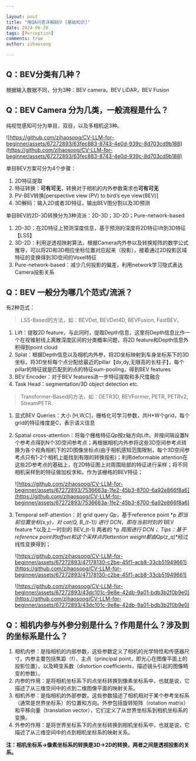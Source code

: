 ```yaml
---

layout: post
title: "用QA问答详解BEV [基础知识]"
date: 2024-06-28
tags: [Perception]
comments: true
author: zihaosoog

---
```


## Q：BEV分类有几种？

根据输入数据不同，分为3种：BEV camera，BEV LiDAR，BEV Fusion

## Q：BEV Camera 分为几类，一般流程是什么？

纯视觉感知可分为单目，双目，以及多相机这3种。

![https://github.com/zihaosoog/CV-LLM-for-beginner/assets/67272893/63fec883-8743-4e0d-939c-8d703cd9b188](https://github.com/zihaosoog/CV-LLM-for-beginner/assets/67272893/63fec883-8743-4e0d-939c-8d703cd9b188)

单目BEV方案可分为4个步骤：

1. 2D特征提取
2. 特征转换：**可有可无**，转换对于相机的内外参数需求也**可有可无**
3. PV-BEV转换[perspective view (PV) to bird’s eye view(BEV)]
4. 3D解码：输入2D或者3D特征，输出BEV图分割以及3D预测

单目BEV的2D-3D转换分为3种流派：2D-3D；3D-2D；Pure-network-based

1. 2D-3D：在2D特征上预测深度信息，基于预测的深度将2D特征lift到3D特征【LSS】
2. 3D-2D：利用逆透视映射算法，根据Camera内外参以及转换矩阵的数学公式推导，可以将2D和3D相应坐标位置对应起来（投影），接着通过2D投影区域特征的变换得到3D空间的Voxel特征
3. Pure-network-based：减少几何投影的偏差，利用network学习隐式表达Camera投影关系

## Q：BEV 一般分为哪几个范式/流派？

有2种范式：

> LSS-Based的方法，如：BEVDet, BEVDet4D, BEVFusion, FastBEV。
> 
1. Lift：提取2D feature，与此同时，提取Depth信息，这里将Depth信息比作一个在视锥射线上离散深度区间的分类概率问题，将2D feature和Depth信息外积得到point cloud
2. Splat：根据Depth信息以及相机内外参，将2D坐标映射到车身坐标系下的3D坐标，将3D坐标每个点分配给最近的pillar【dx,dy,无限高的长柱子】，每个pillar的特征就是匹配到的点的特征sum-pooling，得到BEV features
3. BEV Encoder：对于BEV features进一步特征提取和多尺度融合
4. Task Head：segmentation/3D object detection etc.

> Transformer-Based的方法，如：DETR3D, BEVFormer, PETR, PETRv2, StreamPETR.
> 
1. 显式BEV Queries：大小 [H,W,C]，栅格化可学习参数，共H\*W个grid，每个grid的特征维度是C，表示语义信息
2. Spatial cross-attention：将每个栅格特征*Qp*按z轴方向Lift，并按间隔设置N个参考点得到N个3D空间参考点；再根据相机内外参将这些3D空间参考点转换为各个视角相机下的2D图像坐标点(由于相机感知范围限制，每个3D空间参考点只有1-2个相机上能找到有限的转换投影)；利用deformable attention在这些2D参考点的基础上，在2D特征图上对周围局部的特征进行采样；将不同相机采样到的特征做加权求和，作为该栅格的BEV特征；
    
    ![https://github.com/zihaosoog/CV-LLM-for-beginner/assets/67272893/7536663a-1fe2-45b3-8700-6a92e866f8a6](https://github.com/zihaosoog/CV-LLM-for-beginner/assets/67272893/7536663a-1fe2-45b3-8700-6a92e866f8a6)
    
3. Temporal self-attention：对 grid query *Qp*，基于reference point *p *即当前位置坐标(x,y)，对 cat(Q, B\_(t-1)) 进行 DCN*，*即在当前时刻的* BEV feature *以及上一时刻的 BEV\_(t-1) 两者的 *p *周围进行 DCN；
Tips：基于reference point的offset和这个采样点的attention weight都由*Qp(z\_q)*经过线性变换得到；
    
    ![https://github.com/zihaosoog/CV-LLM-for-beginner/assets/67272893/47178130-c2be-45f1-acb8-33cb51949661](https://github.com/zihaosoog/CV-LLM-for-beginner/assets/67272893/47178130-c2be-45f1-acb8-33cb51949661)
    
    ![https://github.com/zihaosoog/CV-LLM-for-beginner/assets/67272893/43dc101c-9e8e-42db-9a01-bdb3b2f0b9e0](https://github.com/zihaosoog/CV-LLM-for-beginner/assets/67272893/43dc101c-9e8e-42db-9a01-bdb3b2f0b9e0)
    

## Q：相机内参与外参分别是什么？作用是什么？涉及到的坐标系是什么？

1. 相机内参：是指相机的内部参数，这些参数定义了相机的光学特性和传感器尺寸。内参主要包括焦距（f）、主点（principal point，即光心在图像平面上的投影位置）、以及畸变系数（distortion coefficients，描述镜头引起的图像畸变的参数）。
2. 内参的作用：是将相机坐标系下的点坐标转换到像素坐标系中，也就是说，它描述了从三维空间中的点到二维图像平面的映射关系。
3. 相机外参：是指相机的外部参数，这些参数描述了相机相对于某个参考坐标系（通常是世界坐标系）的位置和方向。外参包括旋转矩阵（rotation matrix）和平移向量（translation vector），它们定义了从世界坐标系到相机坐标系的变换。
4. 外参的作用：是将世界坐标系下的点坐标转换到相机坐标系中，也就是说，它描述了从三维空间中的点到相机坐标系的映射关系。

**注：相机坐标系→像素坐标系的转换是3D→2D的转换，两者之间是透视投影的关系。**
